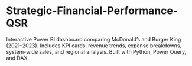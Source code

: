 # Strategic-Financial-Performance-QSR
Interactive Power BI dashboard comparing McDonald’s and Burger King (2021–2023). Includes KPI cards, revenue trends, expense breakdowns, system-wide sales, and regional analysis. Built with Python, Power Query, and DAX.
